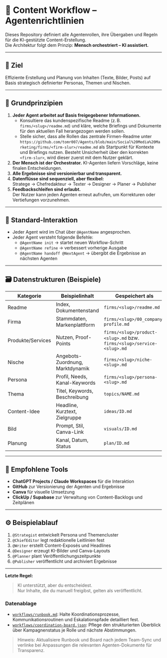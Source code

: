 # 🧭 Content Workflow – Agentenrichtlinien

Dieses Repository definiert alle Agentenrollen, ihre Übergaben und Regeln für die KI-gestützte Content-Erstellung.  
Die Architektur folgt dem Prinzip: **Mensch orchestriert – KI assistiert.**

---

## 🎯 Ziel
Effiziente Erstellung und Planung von Inhalten (Texte, Bilder, Posts) auf Basis strategisch definierter Personas, Themen und Nischen.

---

## 🧩 Grundprinzipien
1. **Jeder Agent arbeitet auf Basis freigegebener Informationen.**
   - Konsultiere das kundenspezifische Readme (z. B. `firms/<slug>/readme.md`) und kläre, welche Briefings und Dokumente für den aktuellen Fall herangezogen werden sollen.
   - Stelle sicher, dass alle Rollen das zentrale Firmen-Readme unter `https://github.com/tomr007/Agents/blob/main/Social%20Media%20Marketing/firms/<firm-slur>/readme.md` als Startpunkt für Kontexte und Briefings nutzen. Besteht Unsicherheit über den korrekten `<firm-slur>`, wird dieser zuerst mit dem Nutzer geklärt.
2. **Der Mensch ist der Orchestrator.**
   KI-Agenten liefern Vorschläge, keine finalen Entscheidungen.
3. **Alle Ergebnisse sind versionierbar und transparent.**
4. **Datenflüsse sind sequenziell, aber flexibel:**  
   Stratege → Chefredakteur → Texter → Designer → Planer → Publisher
5. **Feedbackschleifen sind erlaubt.**  
   Der Nutzer kann jeden Agenten erneut aufrufen, um Korrekturen oder Vertiefungen vorzunehmen.

---

## 💬 Standard-Interaktion
- Jeder Agent wird im Chat über `@AgentName` angesprochen.  
- Jeder Agent versteht folgende Befehle:
  - `@AgentName init` → startet neuen Workflow-Schritt
  - `@AgentName refine` → verbessert vorherige Ausgabe
  - `@AgentName handoff @NextAgent` → übergibt die Ergebnisse an nächsten Agenten

---

## 🗃️ Datenstrukturen (Beispiele)

| Kategorie | Beispielinhalt | Gespeichert als |
|------------|----------------|----------------|
| Readme | Index, Dokumentenstand | `firms/<slug>/readme.md` |
| Firma | Stammdaten, Markenplattform | `firms/<slug>/00_company-profile.md` |
| Produkte/Services | Nutzen, Proof-Points | `firms/<slug>/product-<slug>.md` bzw. `firms/<slug>/service-<slug>.md` |
| Nische | Angebots-Zuordnung, Marktdynamik | `firms/<slug>/niche-<slug>.md` |
| Persona | Profil, Needs, Kanal-Keywords | `firms/<slug>/persona-<slug>.md` |
| Thema | Titel, Keywords, Beschreibung | `topics/NAME.md` |
| Content-Idee | Headline, Kurztext, Zielgruppe | `ideas/ID.md` |
| Bild | Prompt, Stil, Canva-Link | `visuals/ID.md` |
| Planung | Kanal, Datum, Status | `plan/ID.md` |

---

## 🔗 Empfohlene Tools
- **ChatGPT Projects / Claude Workspaces** für die Interaktion  
- **GitHub** zur Versionierung der Agenten und Ergebnisse  
- **Canva** für visuelle Umsetzung  
- **ClickUp / Supabase** zur Verwaltung von Content-Backlogs und Zeitplänen  

---

## ⚙️ Beispielablauf

1. `@Strategist` entwickelt Persona und Themencluster
2. `@ChiefEditor` legt redaktionelle Leitlinien fest  
3. `@Writer` erstellt Content-Exposés und Headlines  
4. `@Designer` erzeugt KI-Bilder und Canva-Layouts  
5. `@Planner` plant Veröffentlichungszeitpunkte  
6. `@Publisher` veröffentlicht und archiviert Ergebnisse

---

**Letzte Regel:**  
> KI unterstützt, aber du entscheidest.  
> Nur Inhalte, die du manuell freigibst, gelten als veröffentlicht.

### Datenablage
- [`workflows/runbook.md`](workflows/runbook.md): Halte Koordinationsprozesse, Kommunikationsroutinen und Eskalationspfade detailliert fest.
- [`workflows/coordination-board.json`](workflows/coordination-board.json): Pflege den strukturierten Überblick über Kampagnenstatus je Rolle und nächste Abstimmungen.

> Hinweis: Aktualisiere Runbook und Board nach jedem Team-Sync und verlinke bei Anpassungen die relevanten Agenten-Dokumente für Transparenz.

